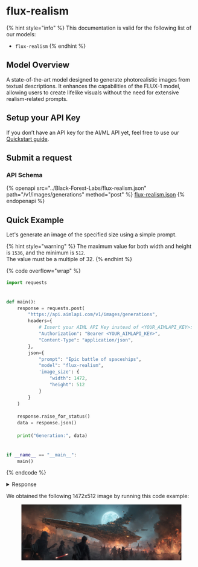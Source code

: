 # flux-realism

{% hint style="info" %}
This documentation is valid for the following list of our models:

* `flux-realism`
{% endhint %}

## Model Overview

A state-of-the-art model designed to generate photorealistic images from textual descriptions. It enhances the capabilities of the FLUX-1 model, allowing users to create lifelike visuals without the need for extensive realism-related prompts.

## Setup your API Key

If you don’t have an API key for the AI/ML API yet, feel free to use our [Quickstart guide](https://docs.aimlapi.com/quickstart/setting-up).

## Submit a request

### API Schema

{% openapi src="../Black-Forest-Labs/flux-realism.json" path="/v1/images/generations" method="post" %}
[flux-realism.json](../Black-Forest-Labs/flux-realism.json)
{% endopenapi %}

## Quick Example

Let's generate an image of the specified size using a simple prompt.

{% hint style="warning" %}
The maximum value for both width and height is `1536`, and the minimum is `512`. \
The value must be a multiple of 32.
{% endhint %}

{% code overflow="wrap" %}
```python
import requests


def main():
    response = requests.post(
        "https://api.aimlapi.com/v1/images/generations",
        headers={
            # Insert your AIML API Key instead of <YOUR_AIMLAPI_KEY>:
            "Authorization": "Bearer <YOUR_AIMLAPI_KEY>",
            "Content-Type": "application/json",
        },
        json={
            "prompt": "Epic battle of spaceships",
            "model": "flux-realism",
            'image_size': {
                "width": 1472,
                "height": 512
            }
        }
    )

    response.raise_for_status()
    data = response.json()

    print("Generation:", data)


if __name__ == "__main__":
    main()

```
{% endcode %}

<details>

<summary>Response</summary>

{% code overflow="wrap" %}
```json5
Generation: {'images': [{'url': 'https://cdn.aimlapi.com/eagle/files/elephant/nUJYdUrH6sLhgw2K2Z3hR_91336d262dc64dce8644c7c6f5adb11b.jpg', 'width': 1472, 'height': 512, 'content_type': 'image/jpeg'}], 'timings': {'inference': 5.585701048956253}, 'seed': 3110284405, 'has_nsfw_concepts': [False], 'prompt': 'Epic battle of spaceships'}
```
{% endcode %}

</details>

We obtained the following 1472x512 image by running this code example:

<figure><img src="../../../.gitbook/assets/nUJYdUrH6sLhgw2K2Z3hR_91336d262dc64dce8644c7c6f5adb11b.jpg" alt=""><figcaption></figcaption></figure>
